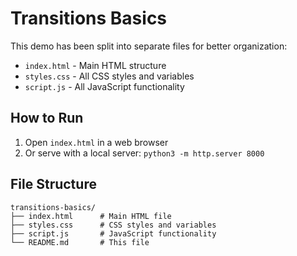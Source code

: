 # Transitions Basics

This demo has been split into separate files for better organization:

- `index.html` - Main HTML structure
- `styles.css` - All CSS styles and variables
- `script.js` - All JavaScript functionality

## How to Run

1. Open `index.html` in a web browser
2. Or serve with a local server: `python3 -m http.server 8000`

## File Structure

```
transitions-basics/
├── index.html      # Main HTML file
├── styles.css      # CSS styles and variables
├── script.js       # JavaScript functionality
└── README.md       # This file
```
